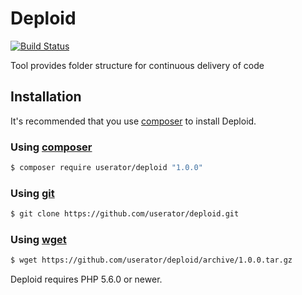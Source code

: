 # Deploid

[![Build Status](https://travis-ci.org/userator/deploid.svg?branch=master)](https://travis-ci.org/userator/deploid)

Tool provides folder structure for continuous delivery of code

## Installation

It's recommended that you use [composer](https://getcomposer.org/) to install Deploid.

### Using [composer](https://packagist.org/packages/userator/deploid)

```bash
$ composer require userator/deploid "1.0.0"
```

### Using [git](https://github.com/userator/deploid.git)

```bash
$ git clone https://github.com/userator/deploid.git
```

### Using [wget](https://github.com/userator/deploid/releases)

```bash
$ wget https://github.com/userator/deploid/archive/1.0.0.tar.gz
```

Deploid requires PHP 5.6.0 or newer.